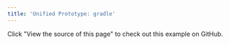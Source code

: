 ```yaml
---
title: 'Unified Prototype: gradle'
---
```


Click "View the source of this page" to check out this example on GitHub.
